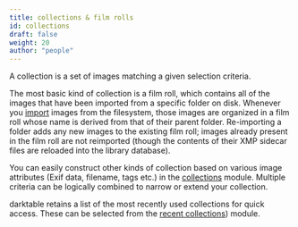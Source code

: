 ```yaml
---
title: collections & film rolls
id: collections
draft: false
weight: 20
author: "people"
---
```


A collection is a set of images matching a given selection criteria. 

The most basic kind of collection is a film roll, which contains all of the images that have been imported from a specific folder on disk. Whenever you [import](../../module-reference/utility-modules/lighttable/import.md) images from the filesystem, those images are organized in a film roll whose name is derived from that of their parent folder. Re-importing a folder adds any new images to the existing film roll; images already present in the film roll are not reimported (though the contents of their XMP sidecar files are reloaded into the library database).

You can easily construct other kinds of collection based on various image attributes (Exif data, filename, tags etc.) in the [collections](../../module-reference/utility-modules/shared/collections.md) module. Multiple criteria can be logically combined to narrow or extend your collection.

darktable retains a list of the most recently used collections for quick access. These can be selected from the [recent collections](../../module-reference/utility-modules/shared/recent-collections.md)) module.
